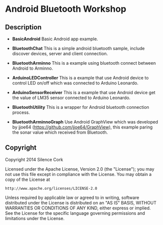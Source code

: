 Android Bluetooth Workshop
==============

Description
--------------

- **BasicAndroid**
Basic Android app example.

- **BluetoothChat**
This is a simple android bluetooth sample, include discover devices, server and client connection.

- **BluetoothArminno**
This is a example using bluetooth connect between Android to Arminno.

- **ArduinoLEDController**
This is a example that use Android device to control LED on/off which was connected to Arduino Leonardo.

- **ArduinoSensorReceiver**
This is a example that use Android device get the value of LM35 sensor connected to Arduino Leonardo.

- **BluetoothUtility**
This is a wrapper for Android bluetooth connection process.

- **BluetoothArminnoGraph**
Use Android GraphView which was developed by jjoe64 (https://github.com/jjoe64/GraphView), this example paring the sonar value which received from Bluetooth. 

Copyright
--------------

Copyright 2014 Silence Cork

Licensed under the Apache License, Version 2.0 (the "License");
you may not use this file except in compliance with the License.
You may obtain a copy of the License at

    http://www.apache.org/licenses/LICENSE-2.0

Unless required by applicable law or agreed to in writing, software
distributed under the License is distributed on an "AS IS" BASIS,
WITHOUT WARRANTIES OR CONDITIONS OF ANY KIND, either express or implied.
See the License for the specific language governing permissions and
limitations under the License.